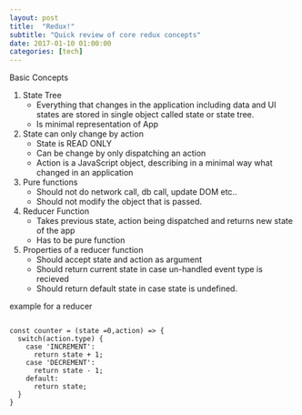 ```yaml
---
layout: post
title:  "Redux!"
subtitle: "Quick review of core redux concepts"
date: 2017-01-10 01:00:00
categories: [tech]
---
```


Basic Concepts

1. State Tree
   - Everything that changes in the application including data and UI states are stored in single object called state or state tree.
   - Is minimal representation of App 
2. State can only change by action
   - State is READ ONLY
   - Can be change by only dispatching an action
   - Action is a JavaScript object, describing in a minimal way what changed in an application
3. Pure functions 
   -  Should not do network call, db call, update DOM etc..
   - Should not modify the object that is passed.
4. Reducer Function
   - Takes previous state, action being dispatched and returns new state of the app
   - Has to be pure function
5. Properties of a reducer function
   - Should accept state and action as argument
   - Should return current state in case un-handled event type is recieved
   - Should return default state in case state is undefined.

example for a reducer
```

const counter = (state =0,action) => {
  switch(action.type) {
    case 'INCREMENT':
      return state + 1;
    case 'DECREMENT':
      return state - 1;
    default:
      return state;
  }
}
```